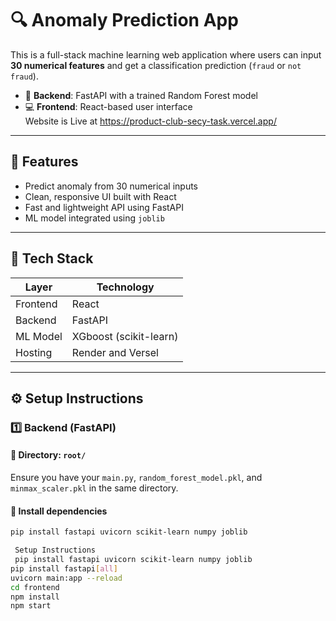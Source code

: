 # 🔍 Anomaly Prediction App

This is a full-stack machine learning web application where users can input **30 numerical features** and get a classification prediction (`fraud` or `not fraud`).

- 🧠 **Backend**: FastAPI with a trained Random Forest model  
- 💻 **Frontend**: React-based user interface  
Website is Live at https://product-club-secy-task.vercel.app/
---

## 🚀 Features

- Predict anomaly from 30 numerical inputs
- Clean, responsive UI built with React
- Fast and lightweight API using FastAPI
- ML model integrated using `joblib`

---

## 🧰 Tech Stack

| Layer     | Technology         |
|-----------|--------------------|
| Frontend  | React              |
| Backend   | FastAPI            |
| ML Model  | XGboost (scikit-learn) |
| Hosting   | Render and Versel |

---

## ⚙️ Setup Instructions

### 1️⃣ Backend (FastAPI)

#### 📁 Directory: `root/`  
Ensure you have your `main.py`, `random_forest_model.pkl`, and `minmax_scaler.pkl` in the same directory.

#### 🔧 Install dependencies

```bash
pip install fastapi uvicorn scikit-learn numpy joblib

 Setup Instructions
 pip install fastapi uvicorn scikit-learn numpy joblib
pip install fastapi[all]
uvicorn main:app --reload
cd frontend
npm install
npm start
